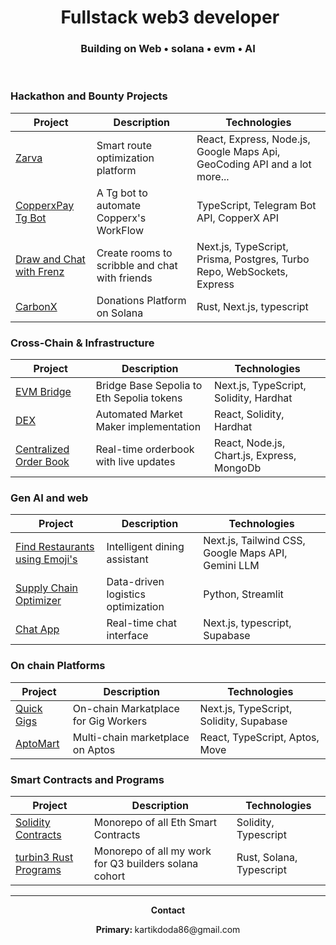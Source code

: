 <div align="center">
  <h1>
     &nbsp; Fullstack web3 developer&nbsp; 
  </h1>
  <h3>Building on Web • solana • evm • AI </h3>
  <br/>
</div>



### Hackathon and Bounty Projects

| Project | Description | Technologies |
|---------|-------------|--------------|
| [Zarva](https://github.com/dodaa08/Zarva) | Smart route optimization platform | React, Express, Node.js, Google Maps Api, GeoCoding API and a lot more... |
| [CopperxPay Tg Bot](https://github.com/dodaa08/copperx-payout-bot) | A Tg bot to automate Copperx's WorkFlow | TypeScript, Telegram Bot API, CopperX API |
| [Draw and Chat with Frenz](https://github.com/dodaa08/Inklet) | Create rooms to scribble and chat with friends | Next.js, TypeScript, Prisma, Postgres, Turbo Repo, WebSockets, Express |
| [CarbonX](https://github.com/dodaa08/CarbonX-sol) | Donations Platform on Solana | Rust, Next.js, typescript |

### Cross-Chain & Infrastructure

| Project | Description | Technologies |
|---------|-------------|--------------|
| [EVM Bridge](https://github.com/dodaa08/Evm-Bridge) | Bridge Base Sepolia to Eth Sepolia tokens | Next.js, TypeScript, Solidity, Hardhat |
| [DEX](https://github.com/dodaa08/DEX) | Automated Market Maker implementation | React, Solidity, Hardhat |
| [Centralized Order Book](https://github.com/dodaa08/Trading-System) | Real-time orderbook with live updates | React, Node.js, Chart.js, Express, MongoDb|



### Gen AI and web

| Project | Description | Technologies |
|---------|-------------|--------------|
| [Find Restaurants using Emoji's](https://zoto-codecircuit-a4yg.vercel.app/) | Intelligent dining assistant | Next.js, Tailwind CSS, Google Maps API, Gemini LLM |
| [Supply Chain Optimizer](https://github.com/dodaa08/Supply-chain-optimization) | Data-driven logistics optimization | Python, Streamlit |
| [Chat App](https://github.com/dodaa08/Periskope-2nd-Attempt) | Real-time chat interface | Next.js, typescript, Supabase |



### On chain Platforms

| Project | Description | Technologies |
|---------|-------------|--------------|
| [Quick Gigs](https://github.com/dodaa08/Quick-gigs) | On-chain Markatplace for Gig Workers | Next.js, TypeScript, Solidity, Supabase|
| [AptoMart](https://github.com/dodaa08/AptoMart) | Multi-chain marketplace on Aptos | React, TypeScript, Aptos, Move |



### Smart Contracts and Programs 

| Project | Description | Technologies |
|---------|-------------|--------------|
| [Solidity Contracts](https://github.com/dodaa08/Solidity-contracts) | Monorepo of all Eth Smart Contracts | Solidity, Typescript |
| [turbin3 Rust Programs](https://github.com/dodaa08/Q3_25_BUILDER_KARTIK) | Monorepo of all my work for Q3 builders solana cohort | Rust, Solana, Typescript |

---



<div align="center">
   <p><strong> Contact </strong></p>
  <p><strong>Primary: </strong>kartikdoda86@gmail.com</p>
<!--   <img src="https://media.giphy.com/media/iicDrNGWxHmDrIni6j/giphy.gif" alt="Creative Loop" width="160" />
  <p><i>always building, always learning ⚡</i></p> -->
</div>
